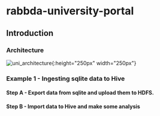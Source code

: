 # rabbda-university-portal

## Introduction

### Architecture
![uni_architecture](https://user-images.githubusercontent.com/32298274/84429346-a3848480-ac30-11ea-96f3-e7141a37b7fe.png){:height="250px" width="250px"}

### Example 1 - Ingesting sqlite data to Hive

#### Step A - Export data from sqlite and upload them to HDFS.

#### Step B - Import data to Hive and make some analysis